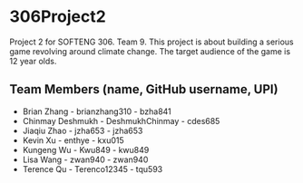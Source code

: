 # 306Project2
Project 2 for SOFTENG 306. Team 9. This project is about building a serious game revolving around climate change. The target audience of the game is 12 year olds.

## Team Members (name, GitHub username, UPI)
- Brian Zhang - brianzhang310 - bzha841
- Chinmay Deshmukh - DeshmukhChinmay - cdes685
- Jiaqiu Zhao - jzha653 - jzha653
- Kevin Xu - enthye - kxu015
- Kungeng Wu - Kwu849 - kwu849
- Lisa Wang - zwan940 - zwan940
- Terence Qu - Terenco12345 - tqu593


